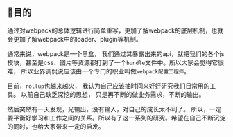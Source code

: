 ## 目的

通过对webpack的总体逻辑进行简单重写，更加了解webpack的底层机制，也就会更加了解webpack中的loader、plugin等机制。

通常来说，webpack是一个黑盒， 我们通过其暴露出来的api，就把我们的各个js模块，甚至是css、图片等资源都打到了一个`bundle`文件中。所以大家会觉得它很难， 所以业界调侃说应该由一个专门的职业叫做`webpack配置工程师`。 

目前，`rollup`也越来越火， 我认为自己应该抽时间来好好研究我们日常用的工具。 以前自己缺乏深挖的思想， 只是再不断的做业务需求，不断的输出。

然后突然有一天发现，光输出，没有输入，对自己的成长太不利了。 所以，一定要平衡好学习和工作之间的关系。所以有了这一系列的研究。希望在自己不断沉淀的同时，也给大家带来一定的启发。